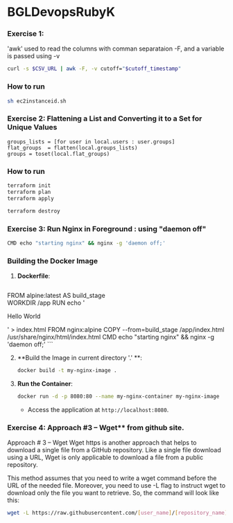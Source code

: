 # BGLDevopsRubyK
### Exercise 1: 
'awk' used to read the columns with comman separataion -F,  and a variable is passed using -v

```bash
curl -s $CSV_URL | awk -F, -v cutoff="$cutoff_timestamp" 
```

### How to run

```bash
sh ec2instanceid.sh

```

### Exercise 2: Flattening a List and Converting it to a Set for Unique Values

```hcl
groups_lists = [for user in local.users : user.groups]
flat_groups  = flatten(local.groups_lists)
groups = toset(local.flat_groups)
```

### How to run

```bash
terraform init
terraform plan
terraform apply

terraform destroy

```

### Exercise 3: Run Nginx in Foreground   : using "daemon off"

```bash
CMD echo "starting nginx" && nginx -g 'daemon off;'
```

### **Building the Docker Image**

1. **Dockerfile**:
   ```Dockerfile
  FROM alpine:latest AS build_stage  
  WORKDIR /app
  RUN echo '<p>Hello World</p>' > index.html 
  FROM nginx:alpine
  COPY --from=build_stage /app/index.html /usr/share/nginx/html/index.html
  CMD echo "starting nginx" && nginx -g 'daemon off;' ```

2. **Build the Image in current directory '.' **:

   ```bash
   docker build -t my-nginx-image . 
   ```

3. **Run the Container**:
   ```bash
   docker run -d -p 8080:80 --name my-nginx-container my-nginx-image
   ```

   - Access the application at `http://localhost:8080`.

### Exercise 4: Approach #3 – Wget** from github site.

Approach # 3 – Wget
Wget https is another approach that helps to download a single file from a GitHub repository. Like a single file download using a URL, Wget is only applicable to download a file from a public repository. 

This method assumes that you need to write a wget command before the URL of the needed file. Moreover, you need to use -L flag to instruct wget to download only the file you want to retrieve. So, the command will look like this:

```bash
wget -L https://raw.githubusercontent.com/[user_name]/[repository_name]/[branch]/[file]
```


